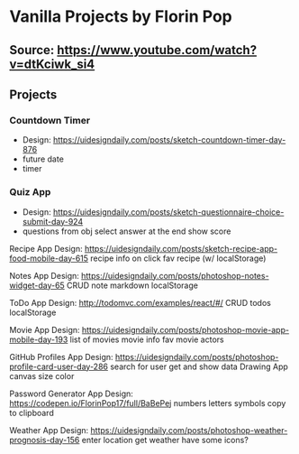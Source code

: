 # Vanilla Projects by Florin Pop

## Source: https://www.youtube.com/watch?v=dtKciwk_si4

## Projects

### Countdown Timer
- Design: https://uidesigndaily.com/posts/sketch-countdown-timer-day-876
- future date
- timer

### Quiz App
- Design: https://uidesigndaily.com/posts/sketch-questionnaire-choice-submit-day-924
- questions from obj
select answer
at the end show score


Recipe App
Design: https://uidesigndaily.com/posts/sketch-recipe-app-food-mobile-day-615
recipe info on click
fav recipe (w/ localStorage)



Notes App
Design: https://uidesigndaily.com/posts/photoshop-notes-widget-day-65
CRUD note
markdown
localStorage


ToDo App
Design: http://todomvc.com/examples/react/#/
CRUD todos
localStorage



Movie App
Design: https://uidesigndaily.com/posts/photoshop-movie-app-mobile-day-193
list of movies
movie info
fav movie
actors



GitHub Profiles App
Design: https://uidesigndaily.com/posts/photoshop-profile-card-user-day-286
search for user
get and show data
Drawing App
canvas
size
color



Password Generator App
Design: https://codepen.io/FlorinPop17/full/BaBePej
numbers
letters
symbols
copy to clipboard



Weather App
Design: https://uidesigndaily.com/posts/photoshop-weather-prognosis-day-156
enter location
get weather
have some icons?
